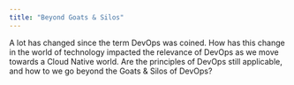 ```yaml
---
title: "Beyond Goats & Silos"
---
```


A lot has changed since the term DevOps was coined. How has this change in the world of technology impacted the relevance of DevOps as we move towards a Cloud Native world. Are the principles of DevOps still applicable, and how to we go beyond the Goats & Silos of DevOps?